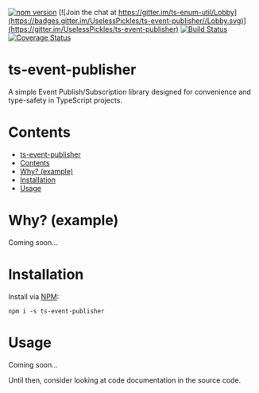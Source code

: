 [![npm version](https://img.shields.io/npm/v/ts-event-publisher.svg)](https://www.npmjs.com/package/ts-event-publisher)
[![Join the chat at https://gitter.im/ts-enum-util/Lobby](https://badges.gitter.im/UselessPickles/ts-event-publisher//Lobby.svg)](https://gitter.im/UselessPickles/ts-event-publisher)
[![Build Status](https://travis-ci.org/UselessPickles/ts-event-publisher.svg?branch=main)](https://travis-ci.org/UselessPickles/ts-event-publisher)
[![Coverage Status](https://coveralls.io/repos/github/UselessPickles/ts-event-publisher/badge.svg?branch=main)](https://coveralls.io/github/UselessPickles/ts-event-publisher?branch=main)

# ts-event-publisher

A simple Event Publish/Subscription library designed for convenience and type-safety
in TypeScript projects.

# Contents

<!-- TOC depthFrom:1 -->

-   [ts-event-publisher](#ts-event-publisher)
-   [Contents](#contents)
-   [Why? (example)](#why-example)
-   [Installation](#installation)
-   [Usage](#usage)

<!-- /TOC -->

# Why? (example)

Coming soon...

# Installation

Install via [NPM](https://www.npmjs.com/package/ts-event-publisher):

```
npm i -s ts-event-publisher
```

# Usage

Coming soon...

Until then, consider looking at code documentation in the source code.
